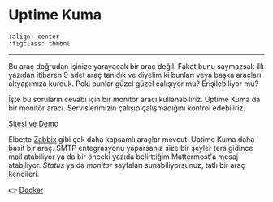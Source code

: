 # Uptime Kuma

```{figure} assets/uptime.png
:align: center
:figclass: thmbnl
```

---

Bu araç doğrudan işinize yarayacak bir araç değil. Fakat bunu saymazsak ilk yazıdan
itibaren 9 adet araç tanıdık ve diyelim ki bunları veya başka araçları altyapımıza
kurduk. Peki bunlar güzel güzel çalışıyor mu? Erişilebiliyor mu?

İşte bu soruların cevabı için bir monitör aracı kullanabiliriz. Uptime Kuma da
bir monitör aracı. Servislerimizin çalışıp çalışmadığını kontrol edebiliriz.

[Sitesi ve Demo](https://uptime.kuma.pet/)

Elbette [Zabbix](https://www.zabbix.com/) gibi çok daha kapsamlı araçlar mevcut.
Uptime Kuma daha basit bir araç. SMTP entegrasyonu yaparsanız size bir şeyler ters
gidince mail atabiliyor ya da bir önceki yazıda belirttiğim Mattermost'a mesaj
atabiliyor. *Status* ya da *monitor* sayfaları sunabiliyorsunuz, tatlı bir araç
kendileri.

👉 [Docker](https://uptime.kuma.pet/)
